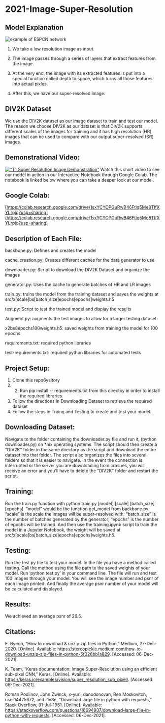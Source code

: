 # 2021-Image-Super-Resolution #

## Model Explanation ##
![example of ESPCN network](https://www.researchgate.net/profile/Laure-Tougne/publication/348205251/figure/fig3/AS:998108766953472@1614979082518/Ecient-sub-pixel-convolutional-neural-network-ESPCN-29.ppm)
1. We take a low resolution image as input.
 
2. The image passes through a series of layers that extract features from the image.
 
3. At the very end, the image with its extracted features is put into a special function called depth to space, which turns all those features into actual pixles.
 
4. After this, we have our super-resolved image.
 
## DIV2K Dataset ##
We use the DIV2K dataset as our image dataset to train and test our model. The reason we choose DIV2K as our dataset is that DIV2K supports different scales of the images for training and it has high resolution (HR) images that can be used to compare with our output super-resolved (SR) images.

## Demonstrational Video: ##
[!["T1 Super Resolution Image Demonstration"](https://i9.ytimg.com/vi_webp/OMfTSoxE3QY/mqdefault.webp?v=61b10aaa&sqp=CJDsyI0G&rs=AOn4CLDIbr6yP_G4T5uQXzXDTsp2QtqFwA)](https://youtu.be/OMfTSoxE3QY)
Watch this short video to see our model in action in our Interactice Notebook through Google Colab. The notebook is linked below where you can take a deeper look at our model.

## Google Colab: ##
[https://colab.research.google.com/drive/1sxYCYOPGuRwB46FtIq5Me8TIfXYLrpjq?usp=sharing](https://colab.research.google.com/drive/1sxYCYOPGuRwB46FtIq5Me8TIfXYLrpjq?usp=sharing)

## Description of Each File: ##

backbone.py: Defines and creates the model

cache_creation.py: Creates different caches for the data generator to use

downloader.py: Script to download the DIV2K Dataset and organize the images

generator.py: Uses the cache to generate batches of HR and LR images

train.py: trains the model from the training dataset and saves the weights at src/x[scale]bs[batch_size]epochs[epochs]weights.h5

test.py: Script to test the trained model and display the results

Augment.py: augments the test images to allow for a larger testing dataset

x2bs8epochs100weights.h5: saved weights from training the model for 100 epochs

requirements.txt: required python libraries

test-requirements.txt: required python libraries for automated tests

## Project Setup: ##

1. Clone this repo6ysitory
2. 2. Run pip install -r requirements.txt from this directoy in order to install the required libraries
3. Follow the directions in Downloading Dataset to retrieve the required dataset
4. Follow the steps in Traing and Testing to create and test your model.

## Downloading Dataset: ##
Navigate to the folder containing the downloader.py file and run it, (python downloader.py) on *nix operating systems. The script should then create a "DIV2K" folder in the same directory as the script and download the entire dataset into that folder. The script also organizes the files into several folders so that it is easier to navigate. In the event the connection is interrupted or the server you are downloading from crashes, you will receive an error and you’ll have to delete the "DIV2K" folder and restart the script.
## Training: ##
Run the train.py function with python train.py [model] [scale] [batch_size] [epochs]. “model” would be the function get_model from backbone.py; “scale” is the scale the images will be super-resolved with; “batch_size” is the number of batches generated by the generator; “epochs” is the number of epochs will be trained. And then use the training.ipynb script to train the model in a Jupyter Notebook, the weight will be saved at src/x[scale]bs[batch_size]epochs[epochs]weights.h5.
## Testing: ##
Run the test.py file to test your model. In the file you have a method called testing. Call the method using the file path to the saved weights of your model. Run ‘python test.py’ in your command line. The file will run and test 100 images through your model. You will see the image number and psnr of each image printed. And finally the average psnr number of your model will be calculated and displayed.

## Results: ##
We achieved an average psnr of 26.5.
## Citations: ##
E. Byeon, “How to download & unzip zip files in Python,” Medium, 27-Dec-2020. [Online]. Available: https://stereopickle.medium.com/how-to-download-unzip-zip-files-in-python-5f326bb1a829. [Accessed: 06-Dec-2021].

K. Team, “Keras documentation: Image Super-Resolution using an efficient sub-pixel CNN,” Keras. [Online]. Available: https://keras.io/examples/vision/super_resolution_sub_pixel/. [Accessed: 06-Dec-2021].

Roman Podlinov, John Zwinck, x-yuri, danodonovan, Ben Moskovitch, user14475672, and r1v3n, “Download large file in python with requests,” Stack Overflow, 01-Jul-1961. [Online]. Available: https://stackoverflow.com/questions/16694907/download-large-file-in-python-with-requests. [Accessed: 06-Dec-2021]. 
